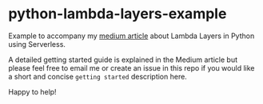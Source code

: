 # python-lambda-layers-example

Example to accompany my [medium article](https://medium.com/better-programming/intro-to-lambda-layers-in-python-95e092198c97) about Lambda Layers in Python using Serverless.

A detailed getting started guide is explained in the Medium article but please feel free to email me or create an issue in this repo if you would like a short and concise `getting started` description here.

Happy to help!
